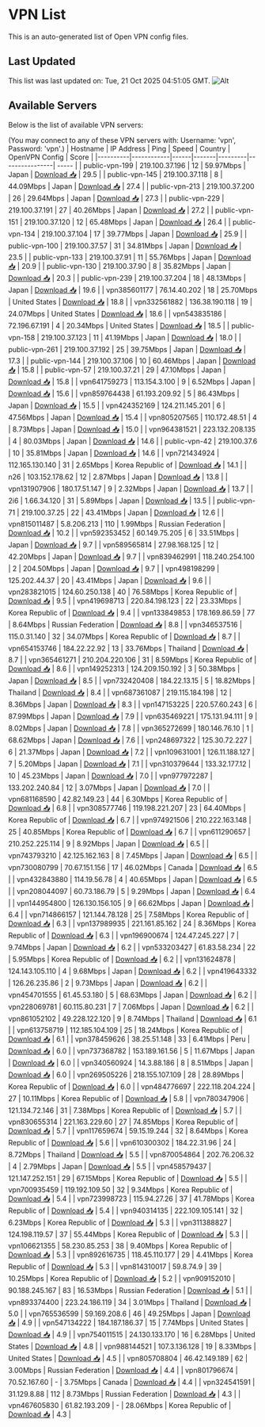 # VPN List

This is an auto-generated list of Open VPN config files.

## Last Updated

This list was last updated on: Tue, 21 Oct 2025 04:51:05 GMT.
![Alt](https://repobeats.axiom.co/api/embed/186b98318ef1479477931607c1ad7d823f12451f.svg "Repobeats analytics image")

## Available Servers

Below is the list of available VPN servers:

(You may connect to any of these VPN servers with: Username: 'vpn', Password: 'vpn'.)
| Hostname | IP Address | Ping | Speed | Country | OpenVPN Config | Score |
|----------|------------|------|-------|---------|----------------| ----- |
| public-vpn-199 | 219.100.37.196 | 12 | 59.97Mbps | Japan | [Download 📥](./configs/server_0_JP.ovpn) | 29.5 |
| public-vpn-145 | 219.100.37.118 | 8 | 44.09Mbps | Japan | [Download 📥](./configs/server_1_JP.ovpn) | 27.4 |
| public-vpn-213 | 219.100.37.200 | 26 | 29.64Mbps | Japan | [Download 📥](./configs/server_2_JP.ovpn) | 27.3 |
| public-vpn-229 | 219.100.37.191 | 27 | 40.26Mbps | Japan | [Download 📥](./configs/server_3_JP.ovpn) | 27.2 |
| public-vpn-151 | 219.100.37.120 | 12 | 65.48Mbps | Japan | [Download 📥](./configs/server_4_JP.ovpn) | 26.4 |
| public-vpn-134 | 219.100.37.104 | 17 | 39.77Mbps | Japan | [Download 📥](./configs/server_5_JP.ovpn) | 25.9 |
| public-vpn-100 | 219.100.37.57 | 31 | 34.81Mbps | Japan | [Download 📥](./configs/server_6_JP.ovpn) | 23.5 |
| public-vpn-133 | 219.100.37.91 | 11 | 55.76Mbps | Japan | [Download 📥](./configs/server_7_JP.ovpn) | 20.9 |
| public-vpn-130 | 219.100.37.90 | 8 | 35.82Mbps | Japan | [Download 📥](./configs/server_8_JP.ovpn) | 20.3 |
| public-vpn-239 | 219.100.37.204 | 18 | 48.13Mbps | Japan | [Download 📥](./configs/server_9_JP.ovpn) | 19.6 |
| vpn385601177 | 76.14.40.202 | 18 | 25.70Mbps | United States | [Download 📥](./configs/server_10_US.ovpn) | 18.8 |
| vpn332561882 | 136.38.190.118 | 19 | 24.07Mbps | United States | [Download 📥](./configs/server_11_US.ovpn) | 18.6 |
| vpn543835186 | 72.196.67.191 | 4 | 20.34Mbps | United States | [Download 📥](./configs/server_12_US.ovpn) | 18.5 |
| public-vpn-158 | 219.100.37.123 | 11 | 41.19Mbps | Japan | [Download 📥](./configs/server_13_JP.ovpn) | 18.0 |
| public-vpn-261 | 219.100.37.192 | 25 | 39.75Mbps | Japan | [Download 📥](./configs/server_14_JP.ovpn) | 17.3 |
| public-vpn-144 | 219.100.37.106 | 10 | 60.46Mbps | Japan | [Download 📥](./configs/server_15_JP.ovpn) | 15.8 |
| public-vpn-57 | 219.100.37.21 | 29 | 47.10Mbps | Japan | [Download 📥](./configs/server_16_JP.ovpn) | 15.8 |
| vpn641759273 | 113.154.3.100 | 9 | 6.52Mbps | Japan | [Download 📥](./configs/server_17_JP.ovpn) | 15.6 |
| vpn859764438 | 61.193.209.92 | 5 | 86.43Mbps | Japan | [Download 📥](./configs/server_18_JP.ovpn) | 15.5 |
| vpn424352169 | 124.211.145.201 | 6 | 47.56Mbps | Japan | [Download 📥](./configs/server_19_JP.ovpn) | 15.4 |
| vpn805207565 | 110.172.48.51 | 4 | 8.73Mbps | Japan | [Download 📥](./configs/server_20_JP.ovpn) | 15.0 |
| vpn964381521 | 223.132.208.135 | 4 | 80.03Mbps | Japan | [Download 📥](./configs/server_21_JP.ovpn) | 14.6 |
| public-vpn-42 | 219.100.37.6 | 10 | 35.81Mbps | Japan | [Download 📥](./configs/server_22_JP.ovpn) | 14.6 |
| vpn721434924 | 112.165.130.140 | 31 | 2.65Mbps | Korea Republic of | [Download 📥](./configs/server_23_KR.ovpn) | 14.1 |
| n26 | 103.152.178.62 | 12 | 2.87Mbps | Japan | [Download 📥](./configs/server_24_JP.ovpn) | 13.8 |
| vpn131907906 | 180.17.51.147 | 9 | 2.32Mbps | Japan | [Download 📥](./configs/server_25_JP.ovpn) | 13.7 |
| 2i6 | 1.66.34.120 | 31 | 5.89Mbps | Japan | [Download 📥](./configs/server_26_JP.ovpn) | 13.5 |
| public-vpn-71 | 219.100.37.25 | 22 | 43.41Mbps | Japan | [Download 📥](./configs/server_27_JP.ovpn) | 12.6 |
| vpn815011487 | 5.8.206.213 | 110 | 1.99Mbps | Russian Federation | [Download 📥](./configs/server_28_RU.ovpn) | 10.2 |
| vpn592353452 | 60.149.75.205 | 6 | 33.51Mbps | Japan | [Download 📥](./configs/server_29_JP.ovpn) | 9.7 |
| vpn589565814 | 27.98.168.125 | 12 | 42.20Mbps | Japan | [Download 📥](./configs/server_30_JP.ovpn) | 9.7 |
| vpn839462991 | 118.240.254.100 | 2 | 204.50Mbps | Japan | [Download 📥](./configs/server_31_JP.ovpn) | 9.7 |
| vpn498198299 | 125.202.44.37 | 20 | 43.41Mbps | Japan | [Download 📥](./configs/server_32_JP.ovpn) | 9.6 |
| vpn283821015 | 124.60.250.138 | 40 | 76.58Mbps | Korea Republic of | [Download 📥](./configs/server_33_KR.ovpn) | 9.5 |
| vpn419698713 | 220.84.198.123 | 22 | 23.33Mbps | Korea Republic of | [Download 📥](./configs/server_34_KR.ovpn) | 9.4 |
| vpn133849853 | 178.169.86.59 | 77 | 8.64Mbps | Russian Federation | [Download 📥](./configs/server_35_RU.ovpn) | 8.8 |
| vpn346537516 | 115.0.31.140 | 32 | 34.07Mbps | Korea Republic of | [Download 📥](./configs/server_36_KR.ovpn) | 8.7 |
| vpn654153746 | 184.22.22.92 | 13 | 33.76Mbps | Thailand | [Download 📥](./configs/server_37_TH.ovpn) | 8.7 |
| vpn365461271 | 210.204.220.106 | 31 | 8.59Mbps | Korea Republic of | [Download 📥](./configs/server_38_KR.ovpn) | 8.6 |
| vpn149252313 | 124.209.150.192 | 3 | 50.38Mbps | Japan | [Download 📥](./configs/server_39_JP.ovpn) | 8.5 |
| vpn732420408 | 184.22.13.15 | 5 | 18.82Mbps | Thailand | [Download 📥](./configs/server_40_TH.ovpn) | 8.4 |
| vpn687361087 | 219.115.184.198 | 12 | 8.36Mbps | Japan | [Download 📥](./configs/server_41_JP.ovpn) | 8.3 |
| vpn147153225 | 220.57.60.243 | 6 | 87.99Mbps | Japan | [Download 📥](./configs/server_42_JP.ovpn) | 7.9 |
| vpn635469221 | 175.131.94.111 | 9 | 8.02Mbps | Japan | [Download 📥](./configs/server_43_JP.ovpn) | 7.8 |
| vpn365272699 | 180.146.76.10 | 1 | 68.62Mbps | Japan | [Download 📥](./configs/server_44_JP.ovpn) | 7.6 |
| vpn248697322 | 125.30.72.227 | 6 | 21.37Mbps | Japan | [Download 📥](./configs/server_45_JP.ovpn) | 7.2 |
| vpn109631001 | 126.11.188.127 | 7 | 5.20Mbps | Japan | [Download 📥](./configs/server_46_JP.ovpn) | 7.1 |
| vpn310379644 | 133.32.177.12 | 10 | 45.23Mbps | Japan | [Download 📥](./configs/server_47_JP.ovpn) | 7.0 |
| vpn977972287 | 133.202.240.84 | 12 | 3.07Mbps | Japan | [Download 📥](./configs/server_48_JP.ovpn) | 7.0 |
| vpn681168590 | 42.82.149.23 | 44 | 6.30Mbps | Korea Republic of | [Download 📥](./configs/server_49_KR.ovpn) | 6.8 |
| vpn308577746 | 119.198.221.207 | 23 | 64.40Mbps | Korea Republic of | [Download 📥](./configs/server_50_KR.ovpn) | 6.7 |
| vpn974921506 | 210.222.163.148 | 25 | 40.85Mbps | Korea Republic of | [Download 📥](./configs/server_51_KR.ovpn) | 6.7 |
| vpn611290657 | 210.252.225.114 | 9 | 8.92Mbps | Japan | [Download 📥](./configs/server_52_JP.ovpn) | 6.5 |
| vpn743793210 | 42.125.162.163 | 8 | 7.45Mbps | Japan | [Download 📥](./configs/server_53_JP.ovpn) | 6.5 |
| vpn730080799 | 70.67.151.156 | 17 | 46.02Mbps | Canada | [Download 📥](./configs/server_54_CA.ovpn) | 6.5 |
| vpn432843880 | 114.19.56.78 | 4 | 40.65Mbps | Japan | [Download 📥](./configs/server_55_JP.ovpn) | 6.5 |
| vpn208044097 | 60.73.186.79 | 5 | 9.29Mbps | Japan | [Download 📥](./configs/server_56_JP.ovpn) | 6.4 |
| vpn144954800 | 126.130.156.105 | 9 | 66.62Mbps | Japan | [Download 📥](./configs/server_57_JP.ovpn) | 6.4 |
| vpn714866157 | 121.144.78.128 | 25 | 7.58Mbps | Korea Republic of | [Download 📥](./configs/server_58_KR.ovpn) | 6.3 |
| vpn137989935 | 221.161.85.162 | 24 | 8.36Mbps | Korea Republic of | [Download 📥](./configs/server_59_KR.ovpn) | 6.3 |
| vpn196900674 | 124.47.245.227 | 7 | 9.74Mbps | Japan | [Download 📥](./configs/server_60_JP.ovpn) | 6.2 |
| vpn533203427 | 61.83.58.234 | 22 | 5.95Mbps | Korea Republic of | [Download 📥](./configs/server_61_KR.ovpn) | 6.2 |
| vpn131624878 | 124.143.105.110 | 4 | 9.68Mbps | Japan | [Download 📥](./configs/server_62_JP.ovpn) | 6.2 |
| vpn419643332 | 126.26.235.86 | 2 | 9.73Mbps | Japan | [Download 📥](./configs/server_63_JP.ovpn) | 6.2 |
| vpn454701555 | 61.45.53.180 | 5 | 68.63Mbps | Japan | [Download 📥](./configs/server_64_JP.ovpn) | 6.2 |
| vpn228069781 | 60.115.80.231 | 7 | 7.06Mbps | Japan | [Download 📥](./configs/server_65_JP.ovpn) | 6.2 |
| vpn861052102 | 49.228.122.120 | 9 | 8.74Mbps | Thailand | [Download 📥](./configs/server_66_TH.ovpn) | 6.1 |
| vpn613758719 | 112.185.104.109 | 25 | 18.24Mbps | Korea Republic of | [Download 📥](./configs/server_67_KR.ovpn) | 6.1 |
| vpn378459626 | 38.25.51.148 | 33 | 6.41Mbps | Peru | [Download 📥](./configs/server_68_PE.ovpn) | 6.0 |
| vpn737368782 | 153.189.161.56 | 5 | 11.67Mbps | Japan | [Download 📥](./configs/server_69_JP.ovpn) | 6.0 |
| vpn340560924 | 14.3.88.186 | 8 | 8.51Mbps | Japan | [Download 📥](./configs/server_70_JP.ovpn) | 6.0 |
| vpn269505226 | 218.155.107.109 | 28 | 28.89Mbps | Korea Republic of | [Download 📥](./configs/server_71_KR.ovpn) | 6.0 |
| vpn484776697 | 222.118.204.224 | 27 | 10.11Mbps | Korea Republic of | [Download 📥](./configs/server_72_KR.ovpn) | 5.8 |
| vpn780347906 | 121.134.72.146 | 31 | 7.38Mbps | Korea Republic of | [Download 📥](./configs/server_73_KR.ovpn) | 5.7 |
| vpn830655314 | 221.163.229.60 | 27 | 74.85Mbps | Korea Republic of | [Download 📥](./configs/server_74_KR.ovpn) | 5.7 |
| vpn117659674 | 59.15.19.244 | 32 | 8.64Mbps | Korea Republic of | [Download 📥](./configs/server_75_KR.ovpn) | 5.6 |
| vpn610300302 | 184.22.31.96 | 24 | 8.72Mbps | Thailand | [Download 📥](./configs/server_76_TH.ovpn) | 5.5 |
| vpn870054864 | 202.76.206.32 | 4 | 2.79Mbps | Japan | [Download 📥](./configs/server_77_JP.ovpn) | 5.5 |
| vpn458579437 | 121.147.252.151 | 29 | 67.15Mbps | Korea Republic of | [Download 📥](./configs/server_78_KR.ovpn) | 5.5 |
| vpn700935459 | 119.192.109.50 | 32 | 9.34Mbps | Korea Republic of | [Download 📥](./configs/server_79_KR.ovpn) | 5.4 |
| vpn723998723 | 115.94.27.26 | 37 | 41.78Mbps | Korea Republic of | [Download 📥](./configs/server_80_KR.ovpn) | 5.4 |
| vpn940314135 | 222.109.105.141 | 32 | 6.23Mbps | Korea Republic of | [Download 📥](./configs/server_81_KR.ovpn) | 5.3 |
| vpn311388827 | 124.198.119.57 | 37 | 55.44Mbps | Korea Republic of | [Download 📥](./configs/server_82_KR.ovpn) | 5.3 |
| vpn106621355 | 58.230.85.253 | 38 | 9.40Mbps | Korea Republic of | [Download 📥](./configs/server_83_KR.ovpn) | 5.3 |
| vpn892616735 | 118.45.110.177 | 29 | 4.41Mbps | Korea Republic of | [Download 📥](./configs/server_84_KR.ovpn) | 5.3 |
| vpn814310017 | 59.8.74.9 | 39 | 10.25Mbps | Korea Republic of | [Download 📥](./configs/server_85_KR.ovpn) | 5.2 |
| vpn909152010 | 90.188.245.167 | 83 | 16.53Mbps | Russian Federation | [Download 📥](./configs/server_86_RU.ovpn) | 5.1 |
| vpn893374400 | 223.24.186.119 | 34 | 3.01Mbps | Thailand | [Download 📥](./configs/server_87_TH.ovpn) | 5.0 |
| vpn765536599 | 59.169.208.6 | 46 | 49.25Mbps | Japan | [Download 📥](./configs/server_88_JP.ovpn) | 4.9 |
| vpn547134222 | 184.187.186.37 | 15 | 7.74Mbps | United States | [Download 📥](./configs/server_89_US.ovpn) | 4.9 |
| vpn754011515 | 24.130.133.170 | 16 | 6.28Mbps | United States | [Download 📥](./configs/server_90_US.ovpn) | 4.8 |
| vpn988144521 | 107.3.136.128 | 19 | 8.33Mbps | United States | [Download 📥](./configs/server_91_US.ovpn) | 4.5 |
| vpn805708804 | 46.42.149.189 | 62 | 3.00Mbps | Russian Federation | [Download 📥](./configs/server_92_RU.ovpn) | 4.4 |
| vpn801796674 | 70.52.167.60 | - | 3.75Mbps | Canada | [Download 📥](./configs/server_93_CA.ovpn) | 4.4 |
| vpn324541591 | 31.129.8.88 | 112 | 8.73Mbps | Russian Federation | [Download 📥](./configs/server_94_RU.ovpn) | 4.3 |
| vpn467605830 | 61.82.193.209 | - | 28.06Mbps | Korea Republic of | [Download 📥](./configs/server_95_KR.ovpn) | 4.3 |

